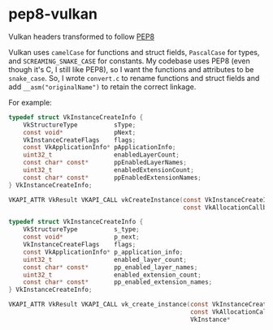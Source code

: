 # pep8-vulkan
Vulkan headers transformed to follow [PEP8](https://www.python.org/dev/peps/pep-0008/)

Vulkan uses `camelCase` for functions and struct fields, `PascalCase` for types,
and `SCREAMING_SNAKE_CASE` for constants. My codebase uses PEP8 (even though it's C, I still like
PEP8), so I want the functions and attributes to be `snake_case`. So, I wrote `convert.c`
to rename functions and struct fields and add `__asm("originalName")` to retain
the correct linkage.

For example:

```c
typedef struct VkInstanceCreateInfo {
    VkStructureType          sType;
    const void*              pNext;
    VkInstanceCreateFlags    flags;
    const VkApplicationInfo* pApplicationInfo;
    uint32_t                 enabledLayerCount;
    const char* const*       ppEnabledLayerNames;
    uint32_t                 enabledExtensionCount;
    const char* const*       ppEnabledExtensionNames;
} VkInstanceCreateInfo;

VKAPI_ATTR VkResult VKAPI_CALL vkCreateInstance(const VkInstanceCreateInfo*  pCreateInfo,
                                                const VkAllocationCallbacks* pAllocator, VkInstance* pInstance);

```

```c
typedef struct VkInstanceCreateInfo {
    VkStructureType          s_type;
    const void*              p_next;
    VkInstanceCreateFlags    flags;
    const VkApplicationInfo* p_application_info;
    uint32_t                 enabled_layer_count;
    const char* const*       pp_enabled_layer_names;
    uint32_t                 enabled_extension_count;
    const char* const*       pp_enabled_extension_names;
} VkInstanceCreateInfo;

VKAPI_ATTR VkResult VKAPI_CALL vk_create_instance(const VkInstanceCreateInfo*  p_create_info,
                                                  const VkAllocationCallbacks* p_allocator,
                                                  VkInstance*                  p_instance) __asm("vkCreateInstance");
```
